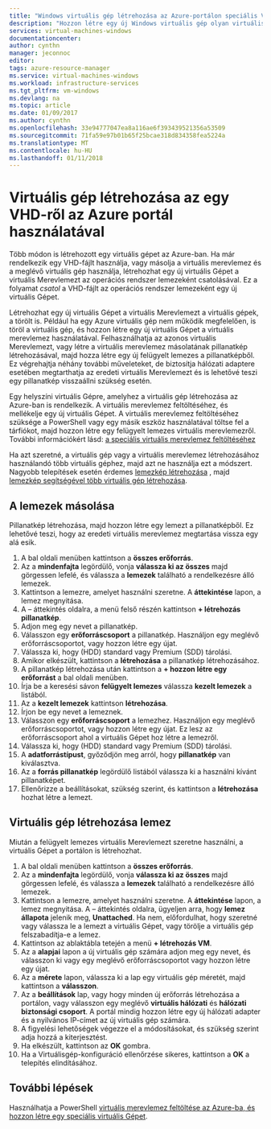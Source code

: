 ```yaml
---
title: "Windows virtuális gép létrehozása az Azure-portálon speciális VHD-ről |} Microsoft Docs"
description: "Hozzon létre egy új Windows virtuális gép olyan virtuális merevlemezről az Azure portálon."
services: virtual-machines-windows
documentationcenter: 
author: cynthn
manager: jeconnoc
editor: 
tags: azure-resource-manager
ms.service: virtual-machines-windows
ms.workload: infrastructure-services
ms.tgt_pltfrm: vm-windows
ms.devlang: na
ms.topic: article
ms.date: 01/09/2017
ms.author: cynthn
ms.openlocfilehash: 33e94777047ea8a116ae6f393439521356a53509
ms.sourcegitcommit: 71fa59e97b01b65f25bcae318d834358fea5224a
ms.translationtype: MT
ms.contentlocale: hu-HU
ms.lasthandoff: 01/11/2018
---
```

# <a name="create-a-vm-from-a-vhd-using-the-azure-portal"></a>Virtuális gép létrehozása az egy VHD-ről az Azure portál használatával


Több módon is létrehozott egy virtuális gépet az Azure-ban. Ha már rendelkezik egy VHD-fájlt használja, vagy másolja a virtuális merevlemez és a meglévő virtuális gép használja, létrehozhat egy új virtuális Gépet a virtuális Merevlemezt az operációs rendszer lemezeként csatolásával. Ez a folyamat *csatol* a VHD-fájlt az operációs rendszer lemezeként egy új virtuális Gépet.

Létrehozhat egy új virtuális Gépet a virtuális Merevlemezt a virtuális gépek, a törölt is. Például ha egy Azure virtuális gép nem működik megfelelően, is töröl a virtuális gép, és hozzon létre egy új virtuális Gépet a virtuális merevlemez használatával. Felhasználhatja az azonos virtuális Merevlemezt, vagy létre a virtuális merevlemez másolatának pillanatkép létrehozásával, majd hozza létre egy új felügyelt lemezes a pillanatképből. Ez végrehajtja néhány további műveleteket, de biztosítja hálózati adaptere esetében megtarthatja az eredeti virtuális Merevlemezt és is lehetővé teszi egy pillanatkép visszaállni szükség esetén.

Egy helyszíni virtuális Gépre, amelyhez a virtuális gép létrehozása az Azure-ban is rendelkezik. A virtuális merevlemez feltöltéséhez, és mellékelje egy új virtuális Gépet. A virtuális merevlemez feltöltéséhez szüksége a PowerShell vagy egy másik eszköz használatával töltse fel a tárfiókot, majd hozzon létre egy felügyelt lemezes virtuális merevlemezről. További információkért lásd: [a speciális virtuális merevlemez feltöltéséhez](create-vm-specialized.md#option-2-upload-a-specialized-vhd)

Ha azt szeretné, a virtuális gép vagy a virtuális merevlemez létrehozásához használandó több virtuális géphez, majd azt ne használja ezt a módszert. Nagyobb telepítések esetén érdemes [lemezkép létrehozása](capture-image-resource.md) , majd [lemezkép segítségével több virtuális gép létrehozása](create-vm-generalized-managed.md).


## <a name="copy-a-disk"></a>A lemezek másolása

Pillanatkép létrehozása, majd hozzon létre egy lemezt a pillanatképből. Ez lehetővé teszi, hogy az eredeti virtuális merevlemez megtartása vissza egy alá esik.

1. A bal oldali menüben kattintson a **összes erőforrás**.
2. Az a **mindenfajta** legördülő, vonja **válassza ki az összes** majd görgessen lefelé, és válassza a **lemezek** található a rendelkezésre álló lemezek.
3. Kattintson a lemezre, amelyet használni szeretne. A **áttekintése** lapon, a lemez megnyitása.
4. A – áttekintés oldalra, a menü felső részén kattintson **+ létrehozás pillanatkép**. 
5. Adjon meg egy nevet a pillanatkép.
6. Válasszon egy **erőforráscsoport** a pillanatkép. Használjon egy meglévő erőforráscsoportot, vagy hozzon létre egy újat.
7. Válassza ki, hogy (HDD) standard vagy Premium (SDD) tárolási.
8. Amikor elkészült, kattintson a **létrehozása** a pillanatkép létrehozásához.
9. A pillanatkép létrehozása után kattintson a **+ hozzon létre egy erőforrást** a bal oldali menüben.
10. Írja be a keresési sávon **felügyelt lemezes** válassza **kezelt lemezek** a listából.
11. Az a **kezelt lemezek** kattintson **létrehozása**.
12. Írjon be egy nevet a lemeznek.
13. Válasszon egy **erőforráscsoport** a lemezhez. Használjon egy meglévő erőforráscsoportot, vagy hozzon létre egy újat. Ez lesz az erőforráscsoport ahol a virtuális Gépet hoz létre a lemezről.
14. Válassza ki, hogy (HDD) standard vagy Premium (SDD) tárolási.
15. A **adatforrástípust**, győződjön meg arról, hogy **pillanatkép** van kiválasztva.
16. Az a **forrás pillanatkép** legördülő listából válassza ki a használni kívánt pillanatképet.
17. Ellenőrizze a beállításokat, szükség szerint, és kattintson a **létrehozása** hozhat létre a lemezt.

## <a name="create-a-vm-from-a-disk"></a>Virtuális gép létrehozása lemez

Miután a felügyelt lemezes virtuális Merevlemezt szeretne használni, a virtuális Gépet a portálon is létrehozhat.

1. A bal oldali menüben kattintson a **összes erőforrás**.
2. Az a **mindenfajta** legördülő, vonja **válassza ki az összes** majd görgessen lefelé, és válassza a **lemezek** található a rendelkezésre álló lemezek.
3. Kattintson a lemezre, amelyet használni szeretne. A **áttekintése** lapon, a lemez megnyitása.
A – áttekintés oldalra, ügyeljen arra, hogy **lemez állapota** jelenik meg, **Unattached**. Ha nem, előfordulhat, hogy szeretné vagy válassza le a lemezt a virtuális Gépet, vagy törölje a virtuális gép felszabadítja-e a lemez.
4. Kattintson az ablaktábla tetején a menü **+ létrehozás VM**.
5. Az a **alapjai** lapon a új virtuális gép számára adjon meg egy nevet, és válasszon ki vagy egy meglévő erőforráscsoportot vagy hozzon létre egy újat.
6. Az a **mérete** lapon, válassza ki a lap egy virtuális gép méretét, majd kattintson a **válasszon**.
7. Az a **beállítások** lap, vagy hogy minden új erőforrás létrehozása a portálon, vagy válasszon egy meglévő **virtuális hálózati** és **hálózati biztonsági csoport**. A portál mindig hozzon létre egy új hálózati adapter és a nyilvános IP-címet az új virtuális gép számára. 
8. A figyelési lehetőségek végezze el a módosításokat, és szükség szerint adja hozzá a kiterjesztést.
9. Ha elkészült, kattintson az **OK** gombra. 
10. Ha a Virtuálisgép-konfiguráció ellenőrzése sikeres, kattintson a **OK** a telepítés elindításához.

## <a name="next-steps"></a>További lépések

Használhatja a PowerShell [virtuális merevlemez feltöltése az Azure-ba, és hozzon létre egy speciális virtuális Gépet](create-vm-specialized.md).


